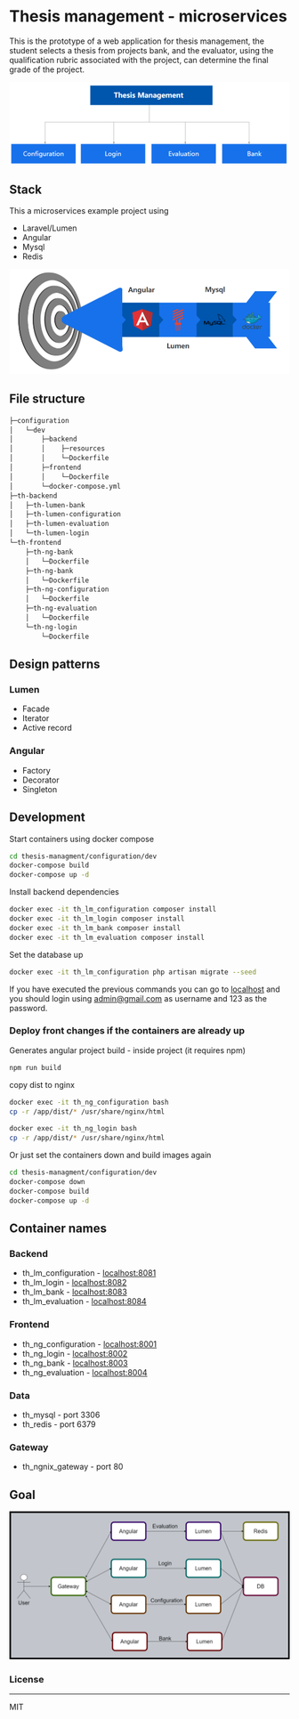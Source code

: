 # Thesis management - microservices

This is the prototype of a web application for thesis management, the student selects a thesis from projects bank, and the evaluator, using the qualification rubric associated with the project, can determine the final grade of the project.

![modules](/docs/img/modules.png)

## Stack

This a microservices example project using

- Laravel/Lumen
- Angular
- Mysql
- Redis
  
![architecture](/docs/img/stack.png)

## File structure

```bash
├─configuration
│   └─dev
│       ├─backend
│       │    ├─resources
│       │    └─Dockerfile
│       ├─frontend
│       │    └─Dockerfile
│       └─docker-compose.yml
├─th-backend
│   ├─th-lumen-bank
│   ├─th-lumen-configuration
│   ├─th-lumen-evaluation
│   └─th-lumen-login
└─th-frontend
    ├─th-ng-bank
    │   └─Dockerfile
    ├─th-ng-bank
    │   └─Dockerfile
    ├─th-ng-configuration
    │   └─Dockerfile
    ├─th-ng-evaluation
    │   └─Dockerfile
    └─th-ng-login
        └─Dockerfile
```

## Design patterns

### Lumen
- Facade
- Iterator
- Active record

### Angular
- Factory
- Decorator
- Singleton

## Development

Start containers using docker compose

```bash
cd thesis-managment/configuration/dev
docker-compose build
docker-compose up -d
```

Install backend dependencies

```bash
docker exec -it th_lm_configuration composer install
docker exec -it th_lm_login composer install
docker exec -it th_lm_bank composer install
docker exec -it th_lm_evaluation composer install
```

Set the database up

```bash
docker exec -it th_lm_configuration php artisan migrate --seed
```

If you have executed the previous commands you can go to [localhost](http:/localhost:80) and you should login using admin@gmail.com as username and 123 as the password.

### Deploy front changes if the containers are already up

Generates angular project build - inside project (it requires npm)

```bash
npm run build
```

copy dist to nginx

```bash
docker exec -it th_ng_configuration bash
cp -r /app/dist/* /usr/share/nginx/html
```

```bash
docker exec -it th_ng_login bash
cp -r /app/dist/* /usr/share/nginx/html
```

Or just set the containers down and build images again

```bash
cd thesis-managment/configuration/dev
docker-compose down
docker-compose build
docker-compose up -d
```

## Container names

### Backend

- th_lm_configuration - [localhost:8081](http:/localhost:8081/api)
- th_lm_login - [localhost:8082](http:/localhost:8082/api)
- th_lm_bank - [localhost:8083](http:/localhost:8083/api)
- th_lm_evaluation - [localhost:8084](http:/localhost:8084/api)

### Frontend

- th_ng_configuration - [localhost:8001](http:/localhost:8001/)
- th_ng_login - [localhost:8002](http:/localhost:8002/)
- th_ng_bank - [localhost:8003](http:/localhost:8003/)
- th_ng_evaluation - [localhost:8004](http:/localhost:8004/)

### Data

- th_mysql - port 3306
- th_redis - port 6379

### Gateway

- th_ngnix_gateway - port 80

## Goal

![architecture](/docs/img/architecture.png)

### License

----
MIT

